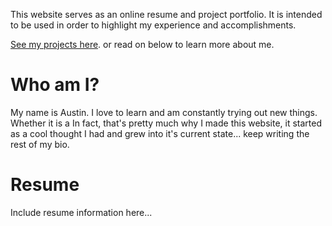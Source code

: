 This website serves as an online resume and project portfolio. It is intended to be used in order to highlight my experience and accomplishments. 

[See my projects here](./project-portfolio-home.html). or read on below to learn more about me.

# Who am I?

My name is Austin. I love to learn and am constantly trying out new things. Whether it is a  In fact, that's pretty much why I made this website, it started as a cool thought I had and grew into it's current state... keep writing the rest of my bio.

# Resume

Include resume information here...